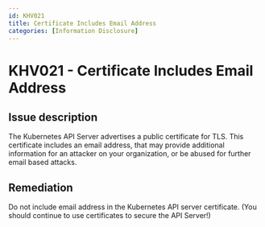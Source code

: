 ```yaml
---
id: KHV021
title: Certificate Includes Email Address
categories: [Information Disclosure]
---
```


# KHV021 - Certificate Includes Email Address

## Issue description

The Kubernetes API Server advertises a public certificate for TLS. This certificate includes an email address, that may provide additional information for an attacker on your organization, or be abused for further email based attacks. 

## Remediation

Do not include email address in the Kubernetes API server certificate. (You should continue to use certificates to secure the API Server!)
